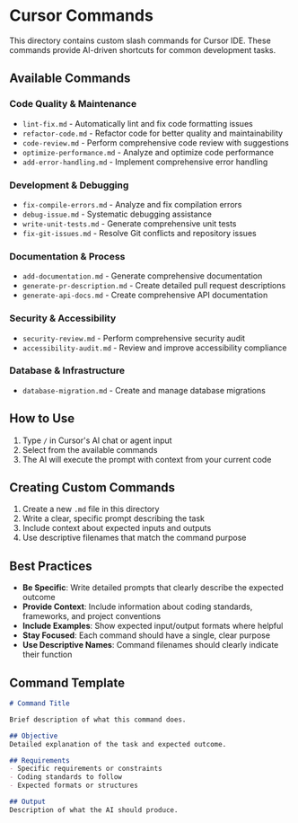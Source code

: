 # Cursor Commands

This directory contains custom slash commands for Cursor IDE. These commands provide AI-driven shortcuts for common development tasks.

## Available Commands

### Code Quality & Maintenance
- `lint-fix.md` - Automatically lint and fix code formatting issues
- `refactor-code.md` - Refactor code for better quality and maintainability
- `code-review.md` - Perform comprehensive code review with suggestions
- `optimize-performance.md` - Analyze and optimize code performance
- `add-error-handling.md` - Implement comprehensive error handling

### Development & Debugging
- `fix-compile-errors.md` - Analyze and fix compilation errors
- `debug-issue.md` - Systematic debugging assistance
- `write-unit-tests.md` - Generate comprehensive unit tests
- `fix-git-issues.md` - Resolve Git conflicts and repository issues

### Documentation & Process
- `add-documentation.md` - Generate comprehensive documentation
- `generate-pr-description.md` - Create detailed pull request descriptions
- `generate-api-docs.md` - Create comprehensive API documentation

### Security & Accessibility
- `security-review.md` - Perform comprehensive security audit
- `accessibility-audit.md` - Review and improve accessibility compliance

### Database & Infrastructure
- `database-migration.md` - Create and manage database migrations

## How to Use

1. Type `/` in Cursor's AI chat or agent input
2. Select from the available commands
3. The AI will execute the prompt with context from your current code

## Creating Custom Commands

1. Create a new `.md` file in this directory
2. Write a clear, specific prompt describing the task
3. Include context about expected inputs and outputs
4. Use descriptive filenames that match the command purpose

## Best Practices

- **Be Specific**: Write detailed prompts that clearly describe the expected outcome
- **Provide Context**: Include information about coding standards, frameworks, and project conventions
- **Include Examples**: Show expected input/output formats where helpful
- **Stay Focused**: Each command should have a single, clear purpose
- **Use Descriptive Names**: Command filenames should clearly indicate their function

## Command Template

```markdown
# Command Title

Brief description of what this command does.

## Objective
Detailed explanation of the task and expected outcome.

## Requirements
- Specific requirements or constraints
- Coding standards to follow
- Expected formats or structures

## Output
Description of what the AI should produce.
```